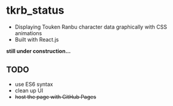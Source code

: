# tkrb_status
* Displaying Touken Ranbu character data graphically with CSS animations
* Built with React.js

**still under construction...**

## TODO
* use ES6 syntax
* clean up UI
* ~~host the page with GitHub Pages~~
